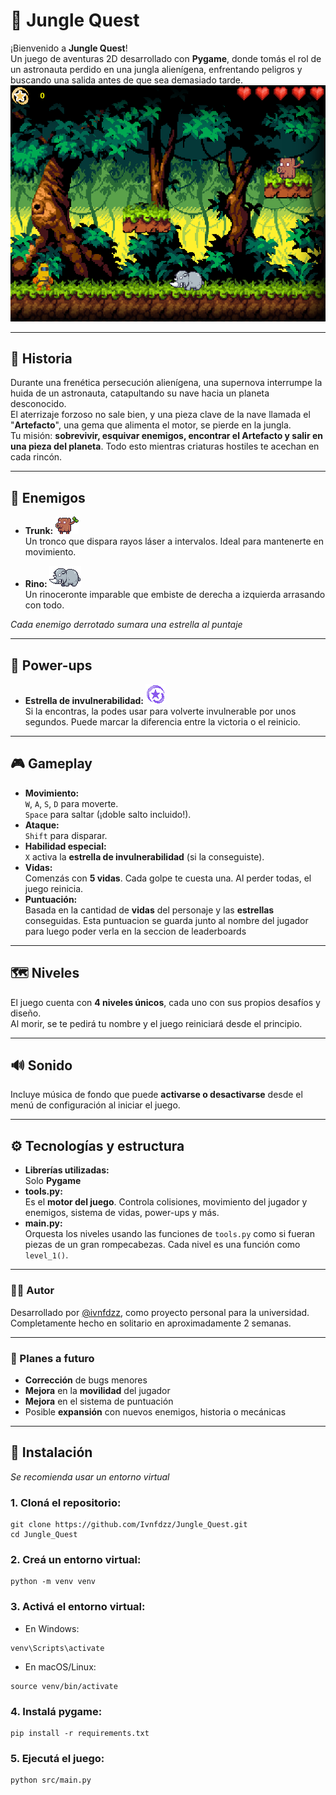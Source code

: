# 🌴 Jungle Quest

¡Bienvenido a **Jungle Quest**!  
Un juego de aventuras 2D desarrollado con **Pygame**, donde tomás el rol de un astronauta perdido en una jungla alienígena, enfrentando peligros y buscando una salida antes de que sea demasiado tarde.
![Level_1](https://github.com/Ivnfdzz/Jungle_Quest/blob/d4e3ba1fc01eec9c09a2aeb2d2e165b45276a5fc/src/assets/readme/level_1.png)

---

## 🧠 Historia

Durante una frenética persecución alienígena, una supernova interrumpe la huida de un astronauta, catapultando su nave hacia un planeta desconocido.  
El aterrizaje forzoso no sale bien, y una pieza clave de la nave llamada el "**Artefacto**", una gema que alimenta el motor, se pierde en la jungla.  
Tu misión: **sobrevivir, esquivar enemigos, encontrar el Artefacto y salir en una pieza del planeta**. Todo esto mientras criaturas hostiles te acechan en cada rincón.

---

## 🐍 Enemigos

- **Trunk: ![Trunk](https://github.com/Ivnfdzz/Jungle_Quest/blob/d4e3ba1fc01eec9c09a2aeb2d2e165b45276a5fc/src/assets/readme/trunk.png)**  
  Un tronco que dispara rayos láser a intervalos. Ideal para mantenerte en movimiento.
  
- **Rino: ![Rino](https://github.com/Ivnfdzz/Jungle_Quest/blob/d4e3ba1fc01eec9c09a2aeb2d2e165b45276a5fc/src/assets/readme/Rino.png)**  
  Un rinoceronte imparable que embiste de derecha a izquierda arrasando con todo.

*Cada enemigo derrotado sumara una estrella al puntaje*

---

## 🌌 Power-ups

- **Estrella de invulnerabilidad: ![inv_star](https://github.com/Ivnfdzz/Jungle_Quest/blob/d4e3ba1fc01eec9c09a2aeb2d2e165b45276a5fc/src/assets/readme/invulnerability_star.png)**  
  Si la encontras, la podes usar para volverte invulnerable por unos segundos. Puede marcar la diferencia entre la victoria o el reinicio.

---

## 🎮 Gameplay

- **Movimiento:**  
  `W`, `A`, `S`, `D` para moverte.  
  `Space` para saltar (¡doble salto incluido!).  
- **Ataque:**  
  `Shift` para disparar.  
- **Habilidad especial:**  
  `X` activa la **estrella de invulnerabilidad** (si la conseguiste).
- **Vidas:**  
  Comenzás con **5 vidas**. Cada golpe te cuesta una. Al perder todas, el juego reinicia.
- **Puntuación:**  
  Basada en la cantidad de **vidas** del personaje y las **estrellas** conseguidas. Esta puntuacion se guarda junto al nombre del jugador para luego poder verla en la seccion de leaderboards
  
---

## 🗺️ Niveles

El juego cuenta con **4 niveles únicos**, cada uno con sus propios desafíos y diseño.  
Al morir, se te pedirá tu nombre y el juego reiniciará desde el principio.

---

## 🔊 Sonido

Incluye música de fondo que puede **activarse o desactivarse** desde el menú de configuración al iniciar el juego.

---

## ⚙️ Tecnologías y estructura

- **Librerías utilizadas:**  
  Solo **Pygame**
- **tools.py:**  
  Es el **motor del juego**. Controla colisiones, movimiento del jugador y enemigos, sistema de vidas, power-ups y más.
- **main.py:**  
  Orquesta los niveles usando las funciones de `tools.py` como si fueran piezas de un gran rompecabezas. Cada nivel es una función como `level_1()`.

---

### 🧑‍💻 Autor

Desarrollado por [@ivnfdzz](https://github.com/Ivnfdzz), como proyecto personal para la universidad.
Completamente hecho en solitario en aproximadamente 2 semanas.

---

### 🏁 Planes a futuro

- **Corrección** de bugs menores
- **Mejora** en la **movilidad** del jugador
- **Mejora** en el sistema de puntuación
- Posible **expansión** con nuevos enemigos, historia o mecánicas

---

## 🚀 Instalación

*Se recomienda usar un entorno virtual*

### 1. Cloná el repositorio:
```
git clone https://github.com/Ivnfdzz/Jungle_Quest.git
cd Jungle_Quest
```

### 2. Creá un entorno virtual:
```
python -m venv venv
```

### 3. Activá el entorno virtual:
- En Windows:
```
venv\Scripts\activate
```
- En macOS/Linux:
```
source venv/bin/activate
```

### 4. Instalá pygame:
```
pip install -r requirements.txt
```

### 5. Ejecutá el juego:
```
python src/main.py
```
